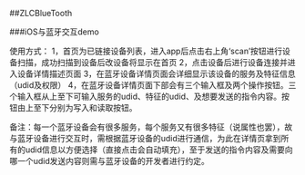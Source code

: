##ZLCBlueTooth

###iOS与蓝牙交互demo


使用方式：
1，首页为已链接设备列表，进入app后点击右上角‘scan’按钮进行设备扫描，成功扫描到设备后改设备将显示在首页
2，点击设备后进行设备连接并进入设备详情描述页面
3，在蓝牙设备详情页面会详细显示该设备的服务及特征信息（udid及权限）
4，在蓝牙设备详情页面下部会有三个输入框及两个操作按钮。三个输入框从上至下可输入服务的udid、特征的udid、及想要发送的指令内容。按钮由上至下分别为写入和读取按钮。

备注：每一个蓝牙设备会有很多服务，每个服务又有很多特征（说属性也罢），故与蓝牙设备进行交互时，需根据蓝牙设备的udid进行通信，为此在详情页拿到所有的udid信息以方便选择（直接点击会自动填充），至于发送的指令内容及需要向哪一个udid发送内容则需与蓝牙设备的开发者进行约定。
